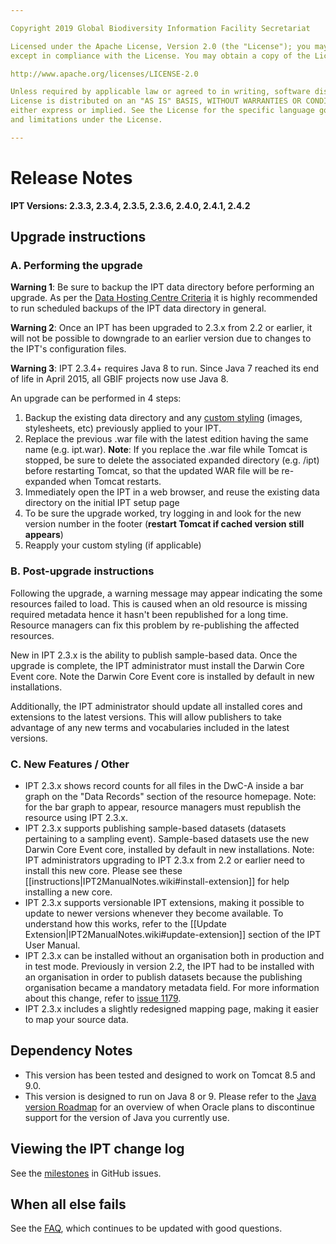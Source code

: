 ```yaml
---

Copyright 2019 Global Biodiversity Information Facility Secretariat

Licensed under the Apache License, Version 2.0 (the "License"); you may not use this file
except in compliance with the License. You may obtain a copy of the License at

http://www.apache.org/licenses/LICENSE-2.0

Unless required by applicable law or agreed to in writing, software distributed under the
License is distributed on an "AS IS" BASIS, WITHOUT WARRANTIES OR CONDITIONS OF ANY KIND,
either express or implied. See the License for the specific language governing permissions
and limitations under the License.

---
```


# Release Notes

**IPT Versions: 2.3.3, 2.3.4, 2.3.5, 2.3.6, 2.4.0, 2.4.1, 2.4.2**

## Upgrade instructions

### A. Performing the upgrade

**Warning 1**: Be sure to backup the IPT data directory before performing an upgrade. As per the [Data Hosting Centre Criteria](https://github.com/gbif/ipt/wiki/dataHostingCentres#data-hosting-centre-criteria) it is highly recommended to run scheduled backups of the IPT data directory in general.

**Warning 2**: Once an IPT has been upgraded to 2.3.x from 2.2 or earlier, it will not be possible to downgrade to an earlier version due to changes to the IPT's configuration files.

**Warning 3**: IPT 2.3.4+ requires Java 8 to run. Since Java 7 reached its end of life in April 2015, all GBIF projects now use Java 8.

An upgrade can be performed in 4 steps:
  1. Backup the existing data directory and any [custom styling](https://github.com/gbif/ipt/wiki/IPT2Customization.wiki) (images, stylesheets, etc) previously applied to your IPT.
  2. Replace the previous .war file with the latest edition having the same name (e.g. ipt.war). **Note**: If you replace the .war file while Tomcat is stopped, be sure to delete the associated expanded directory (e.g. /ipt) before restarting Tomcat, so that the updated WAR file will be re-expanded when Tomcat restarts.
  3. Immediately open the IPT in a web browser, and reuse the existing data directory on the initial IPT setup page
  4. To be sure the upgrade worked, try logging in and look for the new version number in the footer (**restart Tomcat if cached version still appears**)
  5. Reapply your custom styling (if applicable)

### B. Post-upgrade instructions

Following the upgrade, a warning message may appear indicating the some resources failed to load. This is caused when an old resource is missing required metadata hence it hasn't been republished for a long time. Resource managers can fix this problem by re-publishing the affected resources.

New in IPT 2.3.x is the ability to publish sample-based data. Once the upgrade is complete, the IPT administrator must install the Darwin Core Event core. Note the Darwin Core Event core is installed by default in new installations.

Additionally, the IPT administrator should update all installed cores and extensions to the latest versions. This will allow publishers to take advantage of any new terms and vocabularies included in the latest versions.

### C. New Features / Other
  * IPT 2.3.x shows record counts for all files in the DwC-A inside a bar graph on the "Data Records" section of the resource homepage. Note: for the bar graph to appear, resource managers must republish the resource using IPT 2.3.x.
  * IPT 2.3.x supports publishing sample-based datasets (datasets pertaining to a sampling event). Sample-based datasets use the new Darwin Core Event core, installed by default in new installations. Note: IPT administrators upgrading to IPT 2.3.x from 2.2 or earlier need to install this new core. Please see these [[instructions|IPT2ManualNotes.wiki#install-extension]] for help installing a new core.
  * IPT 2.3.x supports versionable IPT extensions, making it possible to update to newer versions whenever they become available. To understand how this works, refer to the [[Update Extension|IPT2ManualNotes.wiki#update-extension]] section of the IPT User Manual.
  * IPT 2.3.x can be installed without an organisation both in production and in test mode. Previously in version 2.2, the IPT had to be installed with an organisation in order to publish datasets because the publishing organisation became a mandatory metadata field. For more information about this change, refer to [issue 1179](https://github.com/gbif/ipt/issues/1179).
  * IPT 2.3.x includes a slightly redesigned mapping page, making it easier to map your source data.

## Dependency Notes
* This version has been tested and designed to work on Tomcat 8.5 and 9.0.
* This version is designed to run on Java 8 or 9. Please refer to the [Java version Roadmap](http://www.oracle.com/technetwork/java/eol-135779.html) for an overview of when Oracle plans to discontinue support for the version of Java you currently use.

## Viewing the IPT change log

See the [milestones](https://github.com/gbif/ipt/milestones) in GitHub issues.

## When all else fails

See the [FAQ](FAQ.wiki), which continues to be updated with good questions.
